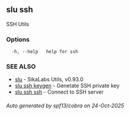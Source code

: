 ## slu ssh

SSH Utils

### Options

```
  -h, --help   help for ssh
```

### SEE ALSO

* [slu](slu.md)	 - SikaLabs Utils, v0.93.0
* [slu ssh keygen](slu_ssh_keygen.md)	 - Genetate SSH private key
* [slu ssh ssh](slu_ssh_ssh.md)	 - Connect to SSH server

###### Auto generated by spf13/cobra on 24-Oct-2025
